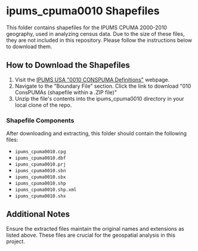 # ipums_cpuma0010 Shapefiles

This folder contains shapefiles for the IPUMS CPUMA 2000-2010 geography, used in analyzing census data. Due to the size of these files, they are not included in this repository. Please follow the instructions below to download them.

## How to Download the Shapefiles

1. Visit the [IPUMS USA "0010 CONSPUMA Definitions"](https://usa.ipums.org/usa/volii/cpuma0010.shtml) webpage.
2. Navigate to the "Boundary File" section. Click the link to download "010 ConsPUMAs (shapefile within a .ZIP file)"
3. Unzip the file's contents into the ipums_cpuma0010 directory in your local clone of the repo.

### Shapefile Components

After downloading and extracting, this folder should contain the following files:

- `ipums_cpuma0010.cpg`
- `ipums_cpuma0010.dbf`
- `ipums_cpuma0010.prj`
- `ipums_cpuma0010.sbn`
- `ipums_cpuma0010.sbx`
- `ipums_cpuma0010.shp`
- `ipums_cpuma0010.shp.xml`
- `ipums_cpuma0010.shx`

## Additional Notes

Ensure the extracted files maintain the original names and extensions as listed above. These files are crucial for the geospatial analysis in this project.

